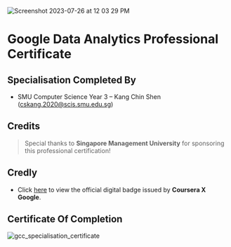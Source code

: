 ![Screenshot 2023-07-26 at 12 03 29 PM](https://github.com/cskang0121/google-data-analytics-professional-certification-2023-capstone-project/assets/79074359/b403a890-6d66-45c5-bf66-d4f23e42ec13)

# Google Data Analytics Professional Certificate

## Specialisation Completed By 
* SMU Computer Science Year 3 – Kang Chin Shen (cskang.2020@scis.smu.edu.sg)

## Credits 
> Special thanks to **Singapore Management University** for sponsoring this professional certification!

## Credly 
* Click [here](https://www.credly.com/badges/7233d201-dadf-4df8-9b63-66e388f7635f/public_url) to view the official digital badge issued by **Coursera X Google**.

## Certificate Of Completion
![gcc_specialisation_certificate](https://github.com/cskang0121/google-data-analytics-professional-certification-2023/assets/79074359/54584c61-dabe-49a5-bd16-667cc4765529)
